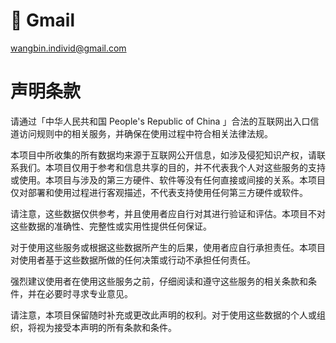 # 📧 Gmail
wangbin.individ@gmail.com
# 声明条款
请通过「中华人民共和国 People's Republic of China 」合法的互联网出入口信道访问规则中的相关服务，并确保在使用过程中符合相关法律法规。

本项目中所收集的所有数据均来源于互联网公开信息，如涉及侵犯知识产权，请联系我们。本项目仅用于参考和信息共享的目的，并不代表我个人对这些服务的支持或使用。本项目与涉及的第三方硬件、软件等没有任何直接或间接的关系。本项目仅对部署和使用过程进行客观描述，不代表支持使用任何第三方硬件或软件。

请注意，这些数据仅供参考，并且使用者应自行对其进行验证和评估。本项目不对这些数据的准确性、完整性或实用性提供任何保证。

对于使用这些服务或根据这些数据所产生的后果，使用者应自行承担责任。本项目对使用者基于这些数据所做的任何决策或行动不承担任何责任。

强烈建议使用者在使用这些服务之前，仔细阅读和遵守这些服务的相关条款和条件，并在必要时寻求专业意见。

请注意，本项目保留随时补充或更改此声明的权利。对于使用这些数据的个人或组织，将视为接受本声明的所有条款和条件。
